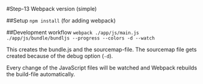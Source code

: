 #Step-13 Webpack version (simple)

##Setup
`npm install` (for adding webpack)

##Development workflow
`webpack ./app/js/main.js ./app/js/bundle/bundljs --progress --colors -d --watch`

This creates the bundle.js and the sourcemap-file.
The sourcemap file gets created because of the debug option (`-d`).

Every change of the JavaScript files will be watched and Webpack rebuilds the build-file automatically.
